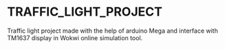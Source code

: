 # TRAFFIC_LIGHT_PROJECT
Traffic light project made with the help of arduino Mega and interface with TM1637 display in Wokwi online simulation tool.
